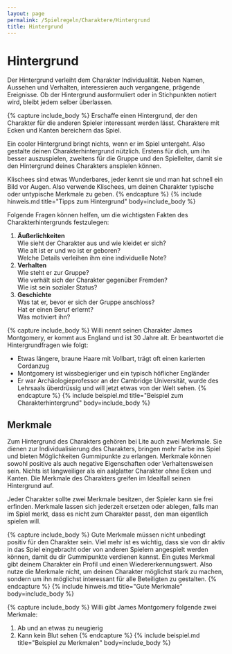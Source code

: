 ```yaml
---
layout: page
permalink: /Spielregeln/Charaktere/Hintergrund
title: Hintergrund
---
```


# Hintergrund

Der Hintergrund verleiht dem Charakter Individualität. Neben Namen, Aussehen und Verhalten, interessieren auch vergangene, prägende Ereignisse. Ob der Hintergrund ausformuliert oder in Stichpunkten notiert wird, bleibt jedem selber überlassen.

{% capture include_body %}
Erschaffe einen Hintergrund, der den Charakter für die anderen Spieler interessant werden lässt. Charaktere mit Ecken und Kanten bereichern das Spiel.

Ein cooler Hintergrund bringt nichts, wenn er im Spiel untergeht. Also gestalte deinen Charakterhintergrund nützlich. Erstens für dich, um ihn besser auszuspielen, zweitens für die Gruppe und den Spielleiter, damit sie den Hintergrund deines Charakters anspielen können.

Klischees sind etwas Wunderbares, jeder kennt sie und man hat schnell ein Bild vor Augen. Also verwende Klischees, um deinen Charakter typische oder untypische Merkmale zu geben.
{% endcapture %}
{% include hinweis.md title="Tipps zum Hintergrund" body=include_body %}

Folgende Fragen können helfen, um die wichtigsten Fakten des Charakterhintergrunds festzulegen:

1. **Äußerlichkeiten**<br/>
    Wie sieht der Charakter aus und wie kleidet er sich?<br/>
    Wie alt ist er und wo ist er geboren?<br/>
    Welche Details verleihen ihm eine individuelle Note?
2. **Verhalten**<br/>
    Wie steht er zur Gruppe?<br/>
    Wie verhält sich der Charakter gegenüber Fremden?<br/>
    Wie ist sein sozialer Status?
3. **Geschichte**<br/>
    Was tat er, bevor er sich der Gruppe anschloss?<br/>
    Hat er einen Beruf erlernt?<br/>
    Was motiviert ihn?

{% capture include_body %}
Willi nennt seinen Charakter James Montgomery, er kommt aus England und ist 30 Jahre alt. Er beantwortet die Hintergrundfragen wie folgt:

- Etwas längere, braune Haare mit Vollbart, trägt oft einen karierten Cordanzug
- Montgomery ist wissbegieriger und ein typisch höflicher Engländer
- Er war Archäologieprofessor an der Cambridge Universität, wurde des Lehrsaals überdrüssig und will jetzt etwas von der Welt sehen.
{% endcapture %}
{% include beispiel.md title="Beispiel zum Charakterhintergrund" body=include_body %}

## Merkmale

Zum Hintergrund des Charakters gehören bei Lite auch zwei Merkmale. Sie dienen zur Individualisierung des Charakters, bringen mehr Farbe ins Spiel und bieten Möglichkeiten Gummipunkte zu erlangen. Merkmale können sowohl positive als auch negative Eigenschaften oder Verhaltensweisen sein. Nichts ist langweiliger als ein aalglatter Charakter ohne Ecken und Kanten. Die Merkmale des Charakters greifen im Idealfall seinen Hintergrund auf.

Jeder Charakter sollte zwei Merkmale besitzen, der Spieler kann sie frei erfinden. Merkmale lassen sich jederzeit ersetzen oder ablegen, falls man im Spiel merkt, dass es nicht zum Charakter passt, den man eigentlich spielen will.

{% capture include_body %}
Gute Merkmale müssen nicht unbedingt positiv für den Charakter sein. Viel mehr ist es wichtig, dass sie von dir aktiv in das Spiel eingebracht oder von anderen Spielern angespielt werden können, damit du dir Gummipunkte verdienen kannst. Ein gutes Merkmal gibt deinem Charakter ein Profil und einen Wiedererkennungswert. Also nutze die Merkmale nicht, um deinen Charakter möglichst stark zu machen, sondern um ihn möglichst interessant für alle Beteiligten zu gestalten.
{% endcapture %}
{% include hinweis.md title="Gute Merkmale" body=include_body %}

{% capture include_body %}
Willi gibt James Montgomery folgende zwei Merkmale:


1. Ab und an etwas zu neugierig
2. Kann kein Blut sehen
{% endcapture %}
{% include beispiel.md title="Beispiel zu Merkmalen" body=include_body %}
